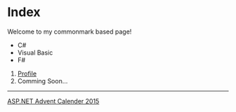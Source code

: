 ﻿# Index

Welcome to my commonmark based page!

+ C#
+ Visual Basic
+ F#

1. [Profile](/profile)
2. Comming Soon...


- - -
[ASP.NET Advent Calender 2015](http://qiita.com/advent-calendar/2015/aspnet)